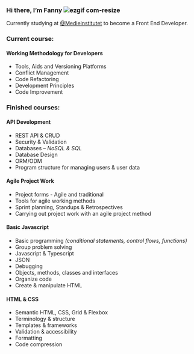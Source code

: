 ### Hi there, I’m Fanny ![ezgif com-resize](https://github.com/fannyestrom/fannyestrom/assets/126021119/486b7ae2-ac95-4dd1-bdd7-59bca073ba65)

Currently studying at [@Medieinstitutet](https://github.com/Medieinstitutet) to become a Front End Developer. 

### Current course:
#### Working Methodology for Developers
- Tools, Aids and Versioning Platforms
- Conflict Management
- Code Refactoring
- Development Principles
- Code Improvement

### Finished courses:

#### API Development
- REST API & CRUD
- Security & Validation
- Databases – *NoSQL & SQL*
- Database Design
- ORM/ODM
- Program structure for managing users & user data

#### Agile Project Work
- Project forms - Agile and traditional
- Tools for agile working methods
- Sprint planning, Standups & Retrospectives
- Carrying out project work with an agile project method

#### Basic Javascript
- Basic programming *(conditional statements, control flows, functions)*
- Group problem solving
- Javascript & Typescript
- JSON
- Debugging
- Objects, methods, classes and interfaces
- Organize code
- Create & manipulate HTML
  
#### HTML & CSS
- Semantic HTML, CSS, Grid & Flexbox
- Terminology & structure
- Templates & frameworks
- Validation & accessibility
- Formatting
- Code compression


<!---
fannyestrom/fannyestrom is a ✨ special ✨ repository because its `README.md` (this file) appears on your GitHub profile.
You can click the Preview link to take a look at your changes.
--->
